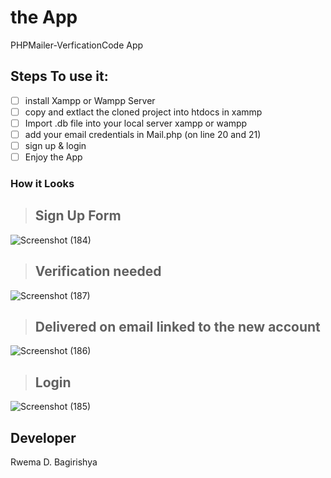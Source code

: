 # the App
PHPMailer-VerficationCode App
## Steps To use it:
- [ ] install Xampp or Wampp Server
- [ ] copy and extlact the cloned project into htdocs in xammp 
- [ ] Import .db file into your local server xampp or wampp
- [ ] add your email credentials in Mail.php (on line 20 and 21)
- [ ] sign up & login
- [ ] Enjoy the App

### How it Looks
> ## Sign Up Form
![Screenshot (184)](https://user-images.githubusercontent.com/52289151/169865198-b19c14fb-9142-4429-9dc8-baf677bebe52.png)
> ## Verification needed
![Screenshot (187)](https://user-images.githubusercontent.com/52289151/169866938-803e8a0a-cf9b-4e2f-bb9f-9484f6479d78.png)
> ## Delivered on email linked to the new account
![Screenshot (186)](https://user-images.githubusercontent.com/52289151/169867523-a6aa00d9-eee4-43f9-908b-0333787cc076.png)
> ## Login
![Screenshot (185)](https://user-images.githubusercontent.com/52289151/169867277-8b436c2e-3de5-482d-b591-3c6b4de9379f.png)


## Developer
Rwema D. Bagirishya
